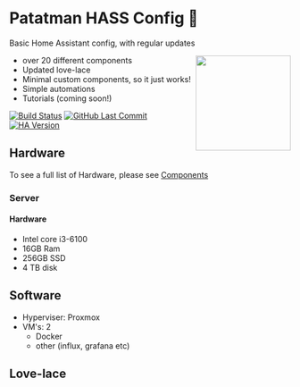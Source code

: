 # Patatman HASS Config 🍟

Basic Home Assistant config, with regular updates

<img align="right" src=".assets/hass.png?raw=true" height="170">

- over 20 different components
- Updated love-lace
- Minimal custom components, so it just works! 
- Simple automations
- Tutorials (coming soon!)

[![Build Status](https://travis-ci.org/patatman/patatman-homeassistant-config.svg?branch=master)](https://travis-ci.org/patatman/patatman-homeassistant-config)
[![GitHub Last Commit](https://img.shields.io/github/last-commit/patatman/patatman-homeassistant-config.svg)](https://img.shields.io/github/last-commit/patatman/patatman-homeassistant-config.svg)
[![HA Version](https://img.shields.io/badge/Home%20Assistant-0.84.6-blue.svg)](https://img.shields.io/badge/Home%20Assistant-0.84.6-blue.svg)

## Hardware
To see a full list of Hardware, please see [Components](https://github.com/patatman/patatman-homeassistant-config/blob/master/components.md)
### Server
 #### Hardware
 - Intel core i3-6100
 - 16GB Ram
 - 256GB SSD
 - 4 TB disk
## Software
 - Hyperviser: Proxmox
 - VM's: 2
   - Docker
   - other (influx, grafana etc)

## Love-lace

